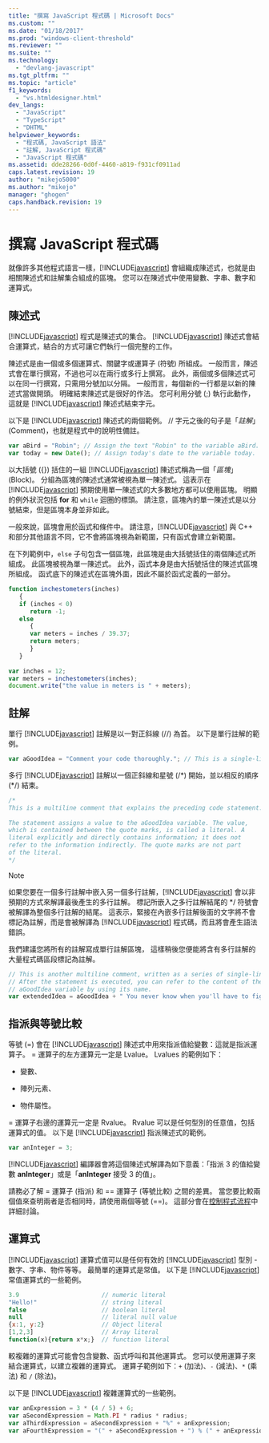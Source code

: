 ```yaml
---
title: "撰寫 JavaScript 程式碼 | Microsoft Docs"
ms.custom: ""
ms.date: "01/18/2017"
ms.prod: "windows-client-threshold"
ms.reviewer: ""
ms.suite: ""
ms.technology: 
  - "devlang-javascript"
ms.tgt_pltfrm: ""
ms.topic: "article"
f1_keywords: 
  - "vs.htmldesigner.html"
dev_langs: 
  - "JavaScript"
  - "TypeScript"
  - "DHTML"
helpviewer_keywords: 
  - "程式碼, JavaScript 語法"
  - "註解, JavaScript 程式碼"
  - "JavaScript 程式碼"
ms.assetid: dde28266-0d0f-4460-a819-f931cf0911ad
caps.latest.revision: 19
author: "mikejo5000"
ms.author: "mikejo"
manager: "ghogen"
caps.handback.revision: 19
---
```

# 撰寫 JavaScript 程式碼
就像許多其他程式語言一樣，[!INCLUDE[javascript](../javascript/includes/javascript-md.md)] 會組織成陳述式，也就是由相關陳述式和註解集合組成的區塊。  您可以在陳述式中使用變數、字串、數字和運算式。  
  
## 陳述式  
 [!INCLUDE[javascript](../javascript/includes/javascript-md.md)] 程式是陳述式的集合。  [!INCLUDE[javascript](../javascript/includes/javascript-md.md)] 陳述式會結合運算式，結合的方式可讓它們執行一個完整的工作。  
  
 陳述式是由一個或多個運算式、關鍵字或運算子 \(符號\) 所組成。  一般而言，陳述式會在單行撰寫，不過也可以在兩行或多行上撰寫。  此外，兩個或多個陳述式可以在同一行撰寫，只需用分號加以分隔。  一般而言，每個新的一行都是以新的陳述式當做開頭。  明確結束陳述式是很好的作法。  您可利用分號 \(;\) 執行此動作，這就是 [!INCLUDE[javascript](../javascript/includes/javascript-md.md)] 陳述式結束字元。  
  
 以下是 [!INCLUDE[javascript](../javascript/includes/javascript-md.md)] 陳述式的兩個範例。  \/\/ 字元之後的句子是「*註解*」\(Comment\)，也就是程式中的說明性備註。  
  
```javascript  
var aBird = "Robin"; // Assign the text "Robin" to the variable aBird.  
var today = new Date(); // Assign today's date to the variable today.  
```  
  
 以大括號 \({}\) 括住的一組 [!INCLUDE[javascript](../javascript/includes/javascript-md.md)] 陳述式稱為一個「*區塊*」\(Block\)。  分組為區塊的陳述式通常被視為單一陳述式。  這表示在 [!INCLUDE[javascript](../javascript/includes/javascript-md.md)] 預期使用單一陳述式的大多數地方都可以使用區塊。  明顯的例外狀況包括 **for** 和 `while` 迴圈的標頭。  請注意，區塊內的單一陳述式是以分號結束，但是區塊本身並非如此。  
  
 一般來說，區塊會用於函式和條件中。  請注意，[!INCLUDE[javascript](../javascript/includes/javascript-md.md)] 與 C\+\+ 和部分其他語言不同，它不會將區塊視為新範圍，只有函式會建立新範圍。  
  
 在下列範例中，`else` 子句包含一個區塊，此區塊是由大括號括住的兩個陳述式所組成。  此區塊被視為單一陳述式。  此外，函式本身是由大括號括住的陳述式區塊所組成。  函式底下的陳述式在區塊外面，因此不屬於函式定義的一部分。  
  
```javascript  
function inchestometers(inches)  
   {  
   if (inches < 0)  
      return -1;  
   else  
      {  
      var meters = inches / 39.37;  
      return meters;  
      }  
   }  
  
var inches = 12;  
var meters = inchestometers(inches);  
document.write("the value in meters is " + meters);  
```  
  
## 註解  
 單行 [!INCLUDE[javascript](../javascript/includes/javascript-md.md)] 註解是以一對正斜線 \(\/\/\) 為首。  以下是單行註解的範例。  
  
```javascript  
var aGoodIdea = "Comment your code thoroughly."; // This is a single-line comment.  
```  
  
 多行 [!INCLUDE[javascript](../javascript/includes/javascript-md.md)] 註解以一個正斜線和星號 \(\/\*\) 開始，並以相反的順序 \(\*\/\) 結束。  
  
```javascript  
/*  
This is a multiline comment that explains the preceding code statement.  
  
The statement assigns a value to the aGoodIdea variable. The value,   
which is contained between the quote marks, is called a literal. A   
literal explicitly and directly contains information; it does not   
refer to the information indirectly. The quote marks are not part   
of the literal.  
*/  
```  
  
> [!NOTE]
>  如果您要在一個多行註解中嵌入另一個多行註解，[!INCLUDE[javascript](../javascript/includes/javascript-md.md)] 會以非預期的方式來解譯最後產生的多行註解。  標記所嵌入之多行註解結尾的 \*\/ 符號會被解譯為整個多行註解的結尾。  這表示，緊接在內嵌多行註解後面的文字將不會標記為註解，而是會被解譯為 [!INCLUDE[javascript](../javascript/includes/javascript-md.md)] 程式碼，而且將會產生語法錯誤。  
  
 我們建議您將所有的註解寫成單行註解區塊，  這樣稍後您便能將含有多行註解的大量程式碼區段標記為註解。  
  
```javascript  
// This is another multiline comment, written as a series of single-line comments.  
// After the statement is executed, you can refer to the content of the   
// aGoodIdea variable by using its name.  
var extendedIdea = aGoodIdea + " You never know when you'll have to figure out what it does.";  
```  
  
## 指派與等號比較  
 等號 \(\=\) 會在 [!INCLUDE[javascript](../javascript/includes/javascript-md.md)] 陳述式中用來指派值給變數：這就是指派運算子。  \= 運算子的左方運算元一定是 Lvalue。  Lvalues 的範例如下：  
  
-   變數、  
  
-   陣列元素、  
  
-   物件屬性。  
  
 \= 運算子右邊的運算元一定是 Rvalue。  Rvalue 可以是任何型別的任意值，包括運算式的值。  以下是 [!INCLUDE[javascript](../javascript/includes/javascript-md.md)] 指派陳述式的範例。  
  
```javascript  
var anInteger = 3;  
```  
  
 [!INCLUDE[javascript](../javascript/includes/javascript-md.md)] 編譯器會將這個陳述式解譯為如下意義：「指派 3 的值給變數 **anInteger**」或是「**anInteger** 接受 3 的值」。  
  
 請務必了解 \= 運算子 \(指派\) 和 \=\= 運算子 \(等號比較\) 之間的差異。  當您要比較兩個值來查明兩者是否相同時，請使用兩個等號 \(\=\=\)。  這部分會在[控制程式流程](../javascript/controlling-program-flow-javascript.md)中詳細討論。  
  
## 運算式  
 [!INCLUDE[javascript](../javascript/includes/javascript-md.md)] 運算式值可以是任何有效的 [!INCLUDE[javascript](../javascript/includes/javascript-md.md)] 型別 \- 數字、字串、物件等等。  最簡單的運算式是常值。  以下是 [!INCLUDE[javascript](../javascript/includes/javascript-md.md)] 常值運算式的一些範例。  
  
```javascript  
3.9                       // numeric literal  
"Hello!"                  // string literal  
false                     // boolean literal  
null                      // literal null value  
{x:1, y:2}                // Object literal  
[1,2,3]                   // Array literal  
function(x){return x*x;}  // function literal  
```  
  
 較複雜的運算式可能會包含變數、函式呼叫和其他運算式。  您可以使用運算子來結合運算式，以建立複雜的運算式。  運算子範例如下：`+` \(加法\)、`-` \(減法\)、`*` \(乘法\) 和 `/` \(除法\)。  
  
 以下是 [!INCLUDE[javascript](../javascript/includes/javascript-md.md)] 複雜運算式的一些範例。  
  
```javascript  
var anExpression = 3 * (4 / 5) + 6;  
var aSecondExpression = Math.PI * radius * radius;  
var aThirdExpression = aSecondExpression + "%" + anExpression;  
var aFourthExpression = "(" + aSecondExpression + ") % (" + anExpression + ")";  
```